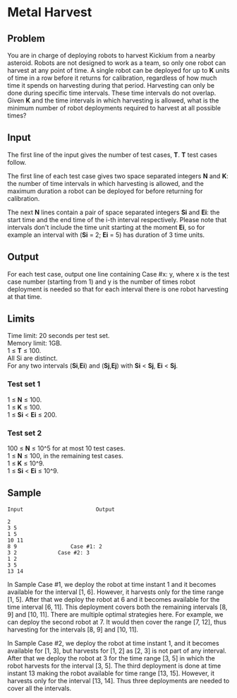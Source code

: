 # Metal Harvest

## Problem
You are in charge of deploying robots to harvest Kickium from a nearby asteroid. Robots are not designed to work as a team, so only one robot can harvest at any point of time. A single robot can be deployed for up to **K** units of time in a row before it returns for calibration, regardless of how much time it spends on harvesting during that period. Harvesting can only be done during specific time intervals. These time intervals do not overlap. Given **K** and the time intervals in which harvesting is allowed, what is the minimum number of robot deployments required to harvest at all possible times?

## Input
The first line of the input gives the number of test cases, **T**. **T** test cases follow.

The first line of each test case gives two space separated integers **N** and **K**: the number of time intervals in which harvesting is allowed, and the maximum duration a robot can be deployed for before returning for calibration.

The next **N** lines contain a pair of space separated integers **Si** and **Ei**: the start time and the end time of the i-th interval respectively. Please note that intervals don't include the time unit starting at the moment **Ei**, so for example an interval with (**Si** = 2; **Ei** = 5) has duration of 3 time units.

## Output
For each test case, output one line containing Case #x: y, where x is the test case number (starting from 1) and y is the number of times robot deployment is needed so that for each interval there is one robot harvesting at that time.

## Limits
Time limit: 20 seconds per test set.<br />
Memory limit: 1GB.<br />
1 ≤ **T** ≤ 100.<br />
All Si are distinct.<br/>
For any two intervals (**Si**,**Ei**) and (**Sj**,**Ej**) with **Si** < **Sj**, **Ei** < **Sj**.

### Test set 1
1 ≤ **N** ≤ 100.<br/>
1 ≤ **K** ≤ 100.<br/>
1 ≤ **Si** < **Ei** ≤ 200.<br/>

### Test set 2
100 ≤ **N** ≤ 10^5 for at most 10 test cases.<br/>
1 ≤ **N** ≤ 100, in the remaining test cases.<br />
1 ≤ **K** ≤ 10^9.<br/>
1 ≤ **Si** < **Ei** ≤ 10^9.<br/>

## Sample
```
Input                       Output
 
2
3 5
1 5
10 11
8 9	    		    Case #1: 2
3 2			    Case #2: 3
1 2
3 5
13 14
```
  
In Sample Case #1, we deploy the robot at time instant 1 and it becomes available for the interval [1, 6]. However, it harvests only for the time range [1, 5]. After that we deploy the robot at 6 and it becomes available for the time interval [6, 11]. This deployment covers both the remaining intervals [8, 9] and [10, 11]. There are multiple optimal strategies here. For example, we can deploy the second robot at 7. It would then cover the range [7, 12], thus harvesting for the intervals [8, 9] and [10, 11].

In Sample Case #2, we deploy the robot at time instant 1, and it becomes available for [1, 3], but harvests for [1, 2] as [2, 3] is not part of any interval. After that we deploy the robot at 3 for the time range [3, 5] in which the robot harvests for the interval [3, 5]. The third deployment is done at time instant 13 making the robot available for time range [13, 15]. However, it harvests only for the interval [13, 14]. Thus three deployments are needed to cover all the intervals.
